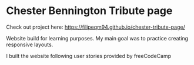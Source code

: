 # Chester Bennington Tribute page

Check out project here: https://filipeqm94.github.io/chester-tribute-page/

Website build for learning purposes. My main goal was to practice creating responsive layouts.

I built the website following user stories provided by freeCodeCamp
